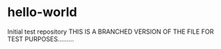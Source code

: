 # hello-world
Initial test repository
THIS IS A BRANCHED VERSION OF THE FILE FOR TEST PURPOSES.........
